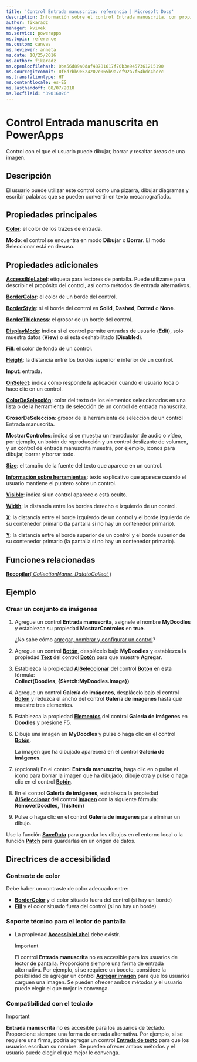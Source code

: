 ```yaml
---
title: 'Control Entrada manuscrita: referencia | Microsoft Docs'
description: Información sobre el control Entrada manuscrita, con propiedades y ejemplos
author: fikaradz
manager: kvivek
ms.service: powerapps
ms.topic: reference
ms.custom: canvas
ms.reviewer: anneta
ms.date: 10/25/2016
ms.author: fikaradz
ms.openlocfilehash: 0ba56d89a0daf48781617f70b3e9457361215190
ms.sourcegitcommit: 0f6d7bb9e524202c065b9a7ef92a7f54bdc4bc7c
ms.translationtype: HT
ms.contentlocale: es-ES
ms.lasthandoff: 08/07/2018
ms.locfileid: "39016026"
---
```

# <a name="pen-input-control-in-powerapps"></a>Control Entrada manuscrita en PowerApps
Control con el que el usuario puede dibujar, borrar y resaltar áreas de una imagen.

## <a name="description"></a>Descripción
El usuario puede utilizar este control como una pizarra, dibujar diagramas y escribir palabras que se pueden convertir en texto mecanografiado.

## <a name="key-properties"></a>Propiedades principales
**[Color](properties-color-border.md)**: el color de los trazos de entrada.

**Modo**: el control se encuentra en modo **Dibujar** o **Borrar**.  El modo Seleccionar está en desuso.

## <a name="additional-properties"></a>Propiedades adicionales
**[AccessibleLabel](properties-accessibility.md)**: etiqueta para lectores de pantalla. Puede utilizarse para describir el propósito del control, así como métodos de entrada alternativos.

**[BorderColor](properties-color-border.md)**: el color de un borde del control.

**[BorderStyle](properties-color-border.md)**: si el borde del control es **Solid**, **Dashed**, **Dotted** o **None**.

**[BorderThickness](properties-color-border.md)**: el grosor de un borde del control.

**[DisplayMode](properties-core.md)**: indica si el control permite entradas de usuario (**Edit**), solo muestra datos (**View**) o si está deshabilitado (**Disabled**).

**[Fill](properties-color-border.md)**: el color de fondo de un control.

**[Height](properties-size-location.md)**: la distancia entre los bordes superior e inferior de un control.

**Input**: entrada.

**[OnSelect](properties-core.md)**: indica cómo responde la aplicación cuando el usuario toca o hace clic en un control.

**[ColorDeSelección](properties-color-border.md)**: color del texto de los elementos seleccionados en una lista o de la herramienta de selección de un control de entrada manuscrita.

**GrosorDeSelección**: grosor de la herramienta de selección de un control Entrada manuscrita.

**MostrarControles**: indica si se muestra un reproductor de audio o vídeo, por ejemplo, un botón de reproducción y un control deslizante de volumen, y un control de entrada manuscrita muestra, por ejemplo, iconos para dibujar, borrar y borrar todo.

**[Size](properties-text.md)**: el tamaño de la fuente del texto que aparece en un control.

**[Información sobre herramientas](properties-core.md)**: texto explicativo que aparece cuando el usuario mantiene el puntero sobre un control.

**[Visible](properties-core.md)**: indica si un control aparece o está oculto.

**[Width](properties-size-location.md)**: la distancia entre los bordes derecho e izquierdo de un control.

**[X](properties-size-location.md)**: la distancia entre el borde izquierdo de un control y el borde izquierdo de su contenedor primario (la pantalla si no hay un contenedor primario).

**[Y](properties-size-location.md)**: la distancia entre el borde superior de un control y el borde superior de su contenedor primario (la pantalla si no hay un contenedor primario).

## <a name="related-functions"></a>Funciones relacionadas
[**Recopilar**( *CollectionName*, *DatatoCollect* )](../functions/function-clear-collect-clearcollect.md)

## <a name="example"></a>Ejemplo
### <a name="create-a-set-of-images"></a>Crear un conjunto de imágenes
1. Agregue un control **Entrada manuscrita**, asígnele el nombre **MyDoodles** y establezca su propiedad **MostrarControles** en **true**.
   
    ¿No sabe cómo [agregar, nombrar y configurar un control](../add-configure-controls.md)?
2. Agregue un control **[Botón](control-button.md)**, desplácelo bajo **MyDoodles** y establezca la propiedad **[Text](properties-core.md)** del control **[Botón](control-button.md)** para que muestre **Agregar**.
3. Establezca la propiedad **[AlSeleccionar](properties-core.md)** del control **[Botón](control-button.md)** en esta fórmula:<br>
   **Collect(Doodles, {Sketch:MyDoodles.Image})**
4. Agregue un control **Galería de imágenes**, desplácelo bajo el control **[Botón](control-button.md)** y reduzca el ancho del control **Galería de imágenes** hasta que muestre tres elementos.
5. Establezca la propiedad **[Elementos](properties-core.md)** del control **Galería de imágenes** en **Doodles** y presione F5.
6. Dibuje una imagen en **MyDoodles** y pulse o haga clic en el control **[Botón](control-button.md)**.
   
    La imagen que ha dibujado aparecerá en el control **Galería de imágenes**.
7. (opcional) En el control **Entrada manuscrita**, haga clic en o pulse el icono para borrar la imagen que ha dibujado, dibuje otra y pulse o haga clic en el control **[Botón](control-button.md)**.
8. En el control **Galería de imágenes**, establezca la propiedad **[AlSeleccionar](properties-core.md)** del control **[Imagen](control-image.md)** con la siguiente fórmula:<br>
   **Remove(Doodles, ThisItem)**
9. Pulse o haga clic en el control **Galería de imágenes** para eliminar un dibujo.

Use la función **[SaveData](../functions/function-savedata-loaddata.md)** para guardar los dibujos en el entorno local o la función **[Patch](../functions/function-patch.md)** para guardarlas en un origen de datos.


## <a name="accessibility-guidelines"></a>Directrices de accesibilidad
### <a name="color-contrast"></a>Contraste de color
Debe haber un contraste de color adecuado entre:
* **[BorderColor](properties-color-border.md)** y el color situado fuera del control (si hay un borde)
* **[Fill](properties-color-border.md)** y el color situado fuera del control (si no hay un borde)

### <a name="screen-reader-support"></a>Soporte técnico para el lector de pantalla
* La propiedad **[AccessibleLabel](properties-accessibility.md)** debe existir.

    > [!IMPORTANT]
  > El control **Entrada manuscrita** no es accesible para los usuarios de lector de pantalla. Proporcione siempre una forma de entrada alternativa. Por ejemplo, si se requiere un boceto, considere la posibilidad de agregar un control **[Agregar imagen](control-add-picture.md)**  para que los usuarios carguen una imagen. Se pueden ofrecer ambos métodos y el usuario puede elegir el que mejor le convenga.

### <a name="keyboard-support"></a>Compatibilidad con el teclado

> [!IMPORTANT]
> **Entrada manuscrita** no es accesible para los usuarios de teclado. Proporcione siempre una forma de entrada alternativa. Por ejemplo, si se requiere una firma, podría agregar un control **[Entrada de texto](control-text-input.md)** para que los usuarios escriban su nombre. Se pueden ofrecer ambos métodos y el usuario puede elegir el que mejor le convenga.
